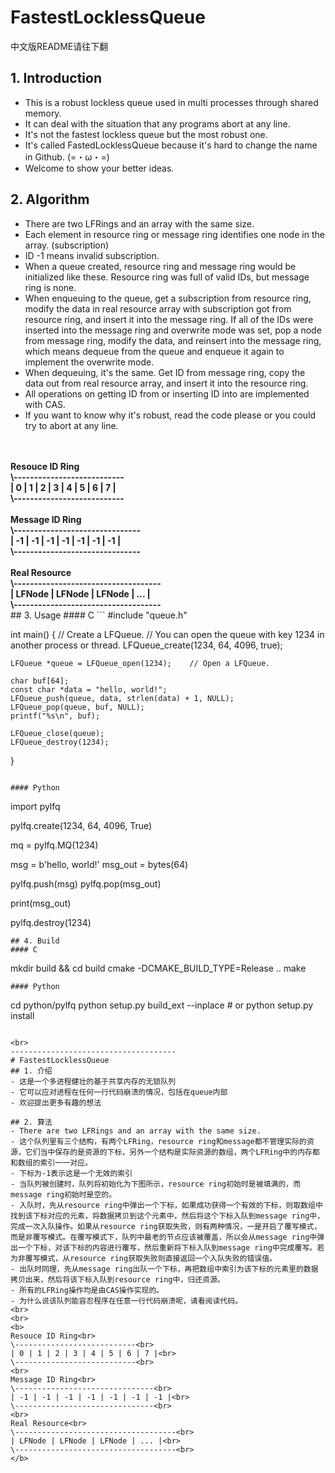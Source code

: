 # FastestLocklessQueue
中文版README请往下翻
## 1. Introduction
- This is a robust lockless queue used in multi processes through shared memory.
- It can deal with the situation that any programs abort at any line.
- It's not the fastest lockless queue but the most robust one.
- It's called FastedLocklessQueue because it's hard to change the name in Github. (=・ω・=)
- Welcome to show your better ideas.

## 2. Algorithm
- There are two LFRings and an array with the same size.
- Each element in resource ring or message ring identifies one node in the array. (subscription)
- ID -1 means invalid subscription.
- When a queue created, resource ring and message ring would be initialized like these. Resource ring was full of valid IDs, but message ring is none.
- When enqueuing to the queue, get a subscription from resource ring, modify the data in real resource array with subscription got from resource ring, and insert it into the message ring. If all of the IDs were inserted into the message ring and overwrite mode was set, pop a node from message ring, modify the data, and reinsert into the message ring, which means dequeue from the queue and enqueue it again to implement the overwrite mode.
- When dequeuing, it's the same. Get ID from message ring, copy the data out from real resource array, and insert it into the resource ring.
- All operations on getting ID from or inserting ID into are implemented with CAS.
- If you want to know why it's robust, read the code please or you could try to abort at any line. 
<br>
<br>
<b>
Resouce ID Ring<br>
\---------------------------<br>
| 0 | 1 | 2 | 3 | 4 | 5 | 6 | 7 |<br>
\---------------------------<br>
<br>
Message ID Ring<br>
\-------------------------------<br>
| -1 | -1 | -1 | -1 | -1 | -1 | -1 |<br>
\-------------------------------<br>
<br>
Real Resource<br>
\------------------------------------<br>
| LFNode | LFNode | LFNode | ... |<br>
\------------------------------------<br>
</b>
## 3. Usage
#### C
```
#include "queue.h"

int main()
{
    // Create a LFQueue.
    // You can open the queue with key 1234 in another process or thread.
    LFQueue_create(1234, 64, 4096, true);   
    
    LFQueue *queue = LFQueue_open(1234);    // Open a LFQueue.
    
    char buf[64];
    const char *data = "hello, world!";
    LFQueue_push(queue, data, strlen(data) + 1, NULL);
    LFQueue_pop(queue, buf, NULL);
    printf("%s\n", buf);
    
    LFQueue_close(queue);
    LFQueue_destroy(1234);
}
```

#### Python
```
import pylfq

pylfq.create(1234, 64, 4096, True)

mq = pylfq.MQ(1234)

msg = b'hello, world!'
msg_out = bytes(64)

pylfq.push(msg)
pylfq.pop(msg_out)

print(msg_out)

pylfq.destroy(1234)
```
## 4. Build
#### C
```
mkdir build && cd build
cmake -DCMAKE_BUILD_TYPE=Release ..
make
```
#### Python
```
cd python/pylfq
python setup.py build_ext --inplace  # or python setup.py install
```

<br>
-------------------------------------
# FastestLocklessQueue
## 1. 介绍
- 这是一个多进程健壮的基于共享内存的无锁队列
- 它可以应对进程在任何一行代码崩溃的情况，包括在queue内部
- 欢迎提出更多有趣的想法

## 2. 算法
- There are two LFRings and an array with the same size.
- 这个队列里有三个结构，有两个LFRing，resource ring和message都不管理实际的资源，它们当中保存的是资源的下标，另外一个结构是实际资源的数组，两个LFRing中的内存都和数组的索引一一对应。
- 下标为-1表示这是一个无效的索引
- 当队列被创建时，队列将初始化为下图所示，resource ring初始时是被填满的，而message ring初始时是空的。
- 入队时，先从resource ring中弹出一个下标，如果成功获得一个有效的下标，则取数组中找到该下标对应的元素，将数据拷贝到这个元素中，然后将这个下标入队到message ring中，完成一次入队操作。如果从resource ring获取失败，则有两种情况，一是开启了覆写模式，而是非覆写模式。在覆写模式下，队列中最老的节点应该被覆盖，所以会从message ring中弹出一个下标，对该下标的内容进行覆写，然后重新将下标入队到message ring中完成覆写。若为非覆写模式，从resource ring获取失败则直接返回一个入队失败的错误值。
- 出队时同理，先从message ring出队一个下标，再把数组中索引为该下标的元素里的数据拷贝出来，然后将该下标入队到resource ring中，归还资源。
- 所有的LFRing操作均是由CAS操作实现的。
- 为什么说该队列能容忍程序在任意一行代码崩溃呢，请看阅读代码。
<br>
<br>
<b>
Resouce ID Ring<br>
\---------------------------<br>
| 0 | 1 | 2 | 3 | 4 | 5 | 6 | 7 |<br>
\---------------------------<br>
<br>
Message ID Ring<br>
\-------------------------------<br>
| -1 | -1 | -1 | -1 | -1 | -1 | -1 |<br>
\-------------------------------<br>
<br>
Real Resource<br>
\------------------------------------<br>
| LFNode | LFNode | LFNode | ... |<br>
\------------------------------------<br>
</b>